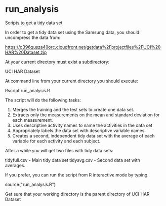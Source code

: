 run_analysis
============

Scripts to get a tidy data set 

In order to get a tidy data set using the Samsung data, you should uncompress the data from:

https://d396qusza40orc.cloudfront.net/getdata%2Fprojectfiles%2FUCI%20HAR%20Dataset.zip 

At your current directory must exist a subdirectory:

UCI HAR Dataset

At command line from your current directory you should execute:

 Rscript run_analysis.R
 
The script will do the following tasks:

1. Merges the training and the test sets to create one data set.
2. Extracts only the measurements on the mean and standard deviation for each measurement. 
3. Uses descriptive activity names to name the activities in the data set
4. Appropriately labels the data set with descriptive variable names. 
5. Creates a second, independent tidy data set with the average of each variable for each activity and each subject.

After a while you will get two files with tidy data sets:

tidyfull.csv - Main tidy data set
tidyavg.csv  - Second data set with averages.

If you prefer, you can run the script from R interactive mode by typing 

source("run_analysis.R")

Get sure that your working directory is the parent directory of UCI HAR Dataset


